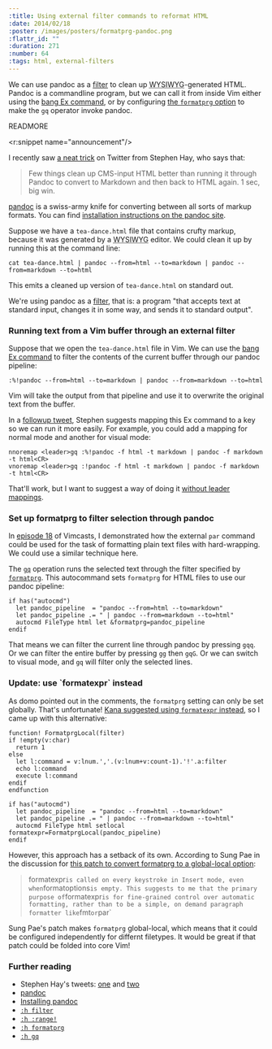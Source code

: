 ```yaml
--- 
:title: Using external filter commands to reformat HTML
:date: 2014/02/18
:poster: /images/posters/formatprg-pandoc.png
:flattr_id: ""
:duration: 271
:number: 64
:tags: html, external-filters
---
```


We can use pandoc as a [filter][] to clean up <abbr title="what you see is what you get">WYSIWYG</abbr>-generated HTML. Pandoc is a commandline program, but we can call it from inside Vim either using the [bang Ex command][bang], or by configuring [the `formatprg` option][formatprg] to make the `gq` operator invoke pandoc.

[filter]: http://vimdoc.sourceforge.net/htmldoc/change.html#filter
[formatprg]: http://vimdoc.sourceforge.net/htmldoc/options.html#'formatprg'
[gq]: http://vimdoc.sourceforge.net/htmldoc/change.html#gq
[bang]: http://vimdoc.sourceforge.net/htmldoc/various.html#:!


READMORE

<r:snippet name="announcement"/>

I recently saw [a neat trick][hay1] on Twitter from Stephen Hay, who says that:

> Few things clean up CMS-input HTML better than running it through Pandoc to convert to Markdown and then back to HTML again. 1 sec, big win.

[pandoc][] is a swiss-army knife for converting between all sorts of markup formats. You can find [installation instructions on the pandoc site][installing-pandoc].

Suppose we have a `tea-dance.html` file that contains crufty markup, because it was generated by a <abbr title="what you see is what you get">WYSIWYG</abbr> editor. We could clean it up by running this at the command line:

    cat tea-dance.html | pandoc --from=html --to=markdown | pandoc --from=markdown --to=html

This emits a cleaned up version of `tea-dance.html` on standard out.

We're using pandoc as a [filter][], that is: a program "that accepts text at standard input, changes it in some way, and sends it to standard output".

### Running text from a Vim buffer through an external filter

Suppose that we open the `tea-dance.html` file in Vim. We can use the [bang Ex command][bang] to filter the contents of the current buffer through our pandoc pipeline:

    :%!pandoc --from=html --to=markdown | pandoc --from=markdown --to=html

Vim will take the output from that pipeline and use it to overwrite the original text from the buffer.

In a [followup tweet][hay2], Stephen suggests mapping this Ex command to a key so we can run it more easily.
For example, you could add a mapping for normal mode and another for visual mode:

```viml
nnoremap <leader>gq :%!pandoc -f html -t markdown | pandoc -f markdown -t html<CR>
vnoremap <leader>gq :!pandoc -f html -t markdown | pandoc -f markdown -t html<CR>
```

That'll work, but I want to suggest a way of doing it [without leader mappings][follow-my-leader].

### Set up formatprg to filter selection through pandoc

In [episode 18](/e/18) of Vimcasts, I demonstrated how the external `par` command could be used for the task of formatting plain text files with hard-wrapping.
We could use a similar technique here.

The [`gq`][gq] operation runs the selected text through the filter specified by [`formatprg`][formatprg].
This autocommand sets `formatprg` for HTML files to use our pandoc pipeline:

```viml
if has("autocmd")
  let pandoc_pipeline  = "pandoc --from=html --to=markdown"
  let pandoc_pipeline .= " | pandoc --from=markdown --to=html"
  autocmd FileType html let &formatprg=pandoc_pipeline
endif
```

That means we can filter the current line through pandoc by pressing `gqq`.
Or we can filter the entire buffer by pressing `gg` then `gqG`.
Or we can switch to visual mode, and `gq` will filter only the selected lines.

<h3 id='update'>Update: use `formatexpr` instead</h3>

As domo pointed out in the comments, the `formatprg` setting can only be set globally. That's unfortunate! [Kana suggested using `formatexpr` instead][kana], so I came up with this alternative:

```viml
function! FormatprgLocal(filter)
if !empty(v:char)
  return 1
else
  let l:command = v:lnum.','.(v:lnum+v:count-1).'!'.a:filter
  echo l:command
  execute l:command
endif
endfunction

if has("autocmd")
  let pandoc_pipeline  = "pandoc --from=html --to=markdown"
  let pandoc_pipeline .= " | pandoc --from=markdown --to=html"
  autocmd FileType html setlocal formatexpr=FormatprgLocal(pandoc_pipeline)
endif
```

However, this approach has a setback of its own. According to Sung Pae in the discussion for [this patch to convert formatprg to a global-local option][every-stroke]:

> formatexpr` is called on every keystroke in Insert mode, even when
> `formatoptions` is empty. This suggests to me that the primary purpose of
> `formatexpr` is for fine-grained control over automatic formatting, rather
> than to be a simple, on demand paragraph formatter like `fmt` or `par`

Sung Pae's patch makes `formatprg` global-local, which means that it could be configured independently for differnt filetypes. It would be great if that patch could be folded into core Vim!

### Further reading

* Stephen Hay's tweets: [one][hay1] and [two][hay2]
* [pandoc][]
* [Installing pandoc][installing-pandoc]
* [`:h filter`][filter]
* [`:h :range!`][bang]
* [`:h formatprg`][formatprg]
* [`:h gq`][gq]

[hay1]: https://twitter.com/stephenhay/status/413659466211397633
[hay2]: https://twitter.com/stephenhay/status/413668124051775488
[pandoc]: http://johnmacfarlane.net/pandoc/
[installing-pandoc]: http://johnmacfarlane.net/pandoc/installing.html
[filter]: http://vimdoc.sourceforge.net/htmldoc/change.html#filter
[formatprg]: http://vimdoc.sourceforge.net/htmldoc/options.html#'formatprg'
[gq]: http://vimdoc.sourceforge.net/htmldoc/change.html#gq
[follow-my-leader]: http://vimcasts.org/blog/2014/02/follow-my-leader/
[bang]: http://vimdoc.sourceforge.net/htmldoc/various.html#:!
[every-stroke]: https://groups.google.com/forum/#!msg/vim_dev/cFK1UjstyAk/mreb2H4VCtoJ
[kana]: https://twitter.com/kana1/status/435717948435484672
